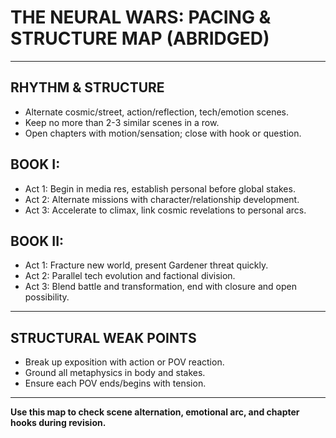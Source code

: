 # THE NEURAL WARS: PACING & STRUCTURE MAP (ABRIDGED)

---

## RHYTHM & STRUCTURE

- Alternate cosmic/street, action/reflection, tech/emotion scenes.
- Keep no more than 2-3 similar scenes in a row.
- Open chapters with motion/sensation; close with hook or question.

## BOOK I:  
- Act 1: Begin in media res, establish personal before global stakes.
- Act 2: Alternate missions with character/relationship development.
- Act 3: Accelerate to climax, link cosmic revelations to personal arcs.

## BOOK II:  
- Act 1: Fracture new world, present Gardener threat quickly.
- Act 2: Parallel tech evolution and factional division.
- Act 3: Blend battle and transformation, end with closure and open possibility.

---

## STRUCTURAL WEAK POINTS

- Break up exposition with action or POV reaction.
- Ground all metaphysics in body and stakes.
- Ensure each POV ends/begins with tension.

---

**Use this map to check scene alternation, emotional arc, and chapter hooks during revision.**